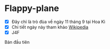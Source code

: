 # Flappy-plane
- [x] Đây chỉ là trò đùa về ngày 11 tháng 9 tại Hoa Kì
- [x] Chi tiết ngày này tham khảo [Wikipedia](https://vi.wikipedia.org/wiki/S%E1%BB%B1_ki%E1%BB%87n_11_th%C3%A1ng_9)
- [x] J4F

Bản đầu tiên
